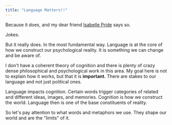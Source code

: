 ```yaml
---
title: "Language Matters!!"
---
```


Because it does, and my dear friend [Isabelle Pride]() says so. 

Jokes. 

But it really does. In the most fundamental way. Language is at the core of how we construct our psychological reality. It is something we can change and be aware of. 

I don't have a coherent theory of cognition and there is plenty of crazy dense philosophical and psychological work in this area. My goal here is not to explain how it works, but that it is **important.** There are stakes to our language and not just political ones. 

Language impacts cognition. Certain words trigger categories of related and different ideas, images, and memories. Cognition is how we construct the world. Language then is one of the base constituents of reality.

So let's pay attention to what words and metaphors we use. They shape our world and are the "limits" of it.

